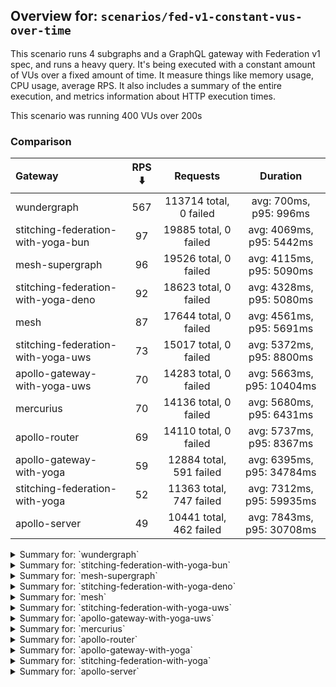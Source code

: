 ## Overview for: `scenarios/fed-v1-constant-vus-over-time`


This scenario runs 4 subgraphs and a GraphQL gateway with Federation v1 spec, and runs a heavy query. It's being executed with a constant amount of VUs over a fixed amount of time. It measure things like memory usage, CPU usage, average RPS. It also includes a summary of the entire execution, and metrics information about HTTP execution times.


This scenario was running 400 VUs over 200s


### Comparison


| Gateway                             | RPS ⬇️ |        Requests         |         Duration          |
| :---------------------------------- | :----: | :---------------------: | :-----------------------: |
| wundergraph                         |  567   | 113714 total, 0 failed  |  avg: 700ms, p95: 996ms   |
| stitching-federation-with-yoga-bun  |   97   |  19885 total, 0 failed  | avg: 4069ms, p95: 5442ms  |
| mesh-supergraph                     |   96   |  19526 total, 0 failed  | avg: 4115ms, p95: 5090ms  |
| stitching-federation-with-yoga-deno |   92   |  18623 total, 0 failed  | avg: 4328ms, p95: 5080ms  |
| mesh                                |   87   |  17644 total, 0 failed  | avg: 4561ms, p95: 5691ms  |
| stitching-federation-with-yoga-uws  |   73   |  15017 total, 0 failed  | avg: 5372ms, p95: 8800ms  |
| apollo-gateway-with-yoga-uws        |   70   |  14283 total, 0 failed  | avg: 5663ms, p95: 10404ms |
| mercurius                           |   70   |  14136 total, 0 failed  | avg: 5680ms, p95: 6431ms  |
| apollo-router                       |   69   |  14110 total, 0 failed  | avg: 5737ms, p95: 8367ms  |
| apollo-gateway-with-yoga            |   59   | 12884 total, 591 failed | avg: 6395ms, p95: 34784ms |
| stitching-federation-with-yoga      |   52   | 11363 total, 747 failed | avg: 7312ms, p95: 59935ms |
| apollo-server                       |   49   | 10441 total, 462 failed | avg: 7843ms, p95: 30708ms |



<details>
  <summary>Summary for: `wundergraph`</summary>

  **K6 Output**




```
     ✓ response code was 200
     ✓ no graphql errors
     ✓ valid response structure

     checks.........................: 100.00% ✓ 341142     ✗ 0     
     data_received..................: 566 MB  2.8 MB/s
     data_sent......................: 135 MB  674 kB/s
     http_req_blocked...............: avg=313µs    min=1.3µs    med=2.5µs    max=426.07ms p(90)=3.7µs    p(95)=6.9µs   
     http_req_connecting............: avg=288.71µs min=0s       med=0s       max=287.87ms p(90)=0s       p(95)=0s      
     http_req_duration..............: avg=699.5ms  min=75.73ms  med=679.09ms max=2.19s    p(90)=916.79ms p(95)=996.08ms
       { expected_response:true }...: avg=699.5ms  min=75.73ms  med=679.09ms max=2.19s    p(90)=916.79ms p(95)=996.08ms
   ✓ http_req_failed................: 0.00%   ✓ 0          ✗ 113714
     http_req_receiving.............: avg=5.69ms   min=17.2µs   med=46µs     max=481.46ms p(90)=287.2µs  p(95)=9.73ms  
     http_req_sending...............: avg=1.19ms   min=8.5µs    med=14.6µs   max=523.27ms p(90)=48µs     p(95)=143.1µs 
     http_req_tls_handshaking.......: avg=0s       min=0s       med=0s       max=0s       p(90)=0s       p(95)=0s      
     http_req_waiting...............: avg=692.61ms min=75.41ms  med=675.15ms max=2.16s    p(90)=901.77ms p(95)=975.19ms
     http_reqs......................: 113714  567.431508/s
     iteration_duration.............: avg=704.14ms min=228.19ms med=683.17ms max=2.26s    p(90)=922.23ms p(95)=1s      
     iterations.....................: 113714  567.431508/s
     vus............................: 400     min=400      max=400 
     vus_max........................: 400     min=400      max=400 
```


**Performance Overview**


<img src="https://imagedelivery.net/KYe9TScr4TldYHA48pczVg/8de53e2e-0030-4c74-ffa3-87c090a79f00/public" alt="Performance Overview" />


**HTTP Overview**


<img src="https://imagedelivery.net/KYe9TScr4TldYHA48pczVg/6477f0bc-f71e-48c4-d856-f23c9c798a00/public" alt="HTTP Overview" />


  </details>

<details>
  <summary>Summary for: `stitching-federation-with-yoga-bun`</summary>

  **K6 Output**




```
     ✓ response code was 200
     ✓ no graphql errors
     ✓ valid response structure

     checks.........................: 100.00% ✓ 59655   ✗ 0    
     data_received..................: 99 MB   488 kB/s
     data_sent......................: 24 MB   116 kB/s
     http_req_blocked...............: avg=2.27ms   min=1.2µs  med=2.4µs  max=194.5ms  p(90)=3.9µs  p(95)=13.5µs  
     http_req_connecting............: avg=2.24ms   min=0s     med=0s     max=194.43ms p(90)=0s     p(95)=0s      
     http_req_duration..............: avg=4.06s    min=3s     med=3.91s  max=11.35s   p(90)=4.5s   p(95)=5.44s   
       { expected_response:true }...: avg=4.06s    min=3s     med=3.91s  max=11.35s   p(90)=4.5s   p(95)=5.44s   
   ✓ http_req_failed................: 0.00%   ✓ 0       ✗ 19885
     http_req_receiving.............: avg=134.46µs min=19.9µs med=46.5µs max=125.1ms  p(90)=74.7µs p(95)=126.26µs
     http_req_sending...............: avg=929.23µs min=7.2µs  med=13.8µs max=106.43ms p(90)=35.3µs p(95)=144.64µs
     http_req_tls_handshaking.......: avg=0s       min=0s     med=0s     max=0s       p(90)=0s     p(95)=0s      
     http_req_waiting...............: avg=4.06s    min=3s     med=3.91s  max=11.35s   p(90)=4.5s   p(95)=5.42s   
     http_reqs......................: 19885   97.9652/s
     iteration_duration.............: avg=4.07s    min=3s     med=3.92s  max=11.5s    p(90)=4.5s   p(95)=5.51s   
     iterations.....................: 19885   97.9652/s
     vus............................: 116     min=116   max=400
     vus_max........................: 400     min=400   max=400
```


**Performance Overview**


<img src="https://imagedelivery.net/KYe9TScr4TldYHA48pczVg/223b757f-5004-45ed-034f-4df3bf8c1f00/public" alt="Performance Overview" />


**HTTP Overview**


<img src="https://imagedelivery.net/KYe9TScr4TldYHA48pczVg/02ac92c7-6c57-44a4-3625-c0914fc9e300/public" alt="HTTP Overview" />


  </details>

<details>
  <summary>Summary for: `mesh-supergraph`</summary>

  **K6 Output**




```
     ✓ response code was 200
     ✗ no graphql errors
      ↳  99% — ✓ 19506 / ✗ 20
     ✗ valid response structure
      ↳  0% — ✓ 0 / ✗ 19526

     checks.........................: 66.63% ✓ 39032     ✗ 19546
     data_received..................: 98 MB  488 kB/s
     data_sent......................: 23 MB  115 kB/s
     http_req_blocked...............: avg=1.77ms  min=1.1µs  med=2.4µs  max=140.14ms p(90)=3.9µs   p(95)=5.17µs
     http_req_connecting............: avg=1.75ms  min=0s     med=0s     max=132.08ms p(90)=0s      p(95)=0s    
     http_req_duration..............: avg=4.11s   min=1.85s  med=4s     max=9.31s    p(90)=4.65s   p(95)=5.09s 
       { expected_response:true }...: avg=4.11s   min=1.85s  med=4s     max=9.31s    p(90)=4.65s   p(95)=5.09s 
   ✓ http_req_failed................: 0.00%  ✓ 0         ✗ 19526
     http_req_receiving.............: avg=64.72µs min=21.9µs med=58.7µs max=15.44ms  p(90)=83.09µs p(95)=92.1µs
     http_req_sending...............: avg=148.4µs min=7.6µs  med=13.8µs max=36.09ms  p(90)=26.4µs  p(95)=32.7µs
     http_req_tls_handshaking.......: avg=0s      min=0s     med=0s     max=0s       p(90)=0s      p(95)=0s    
     http_req_waiting...............: avg=4.11s   min=1.85s  med=4s     max=9.31s    p(90)=4.65s   p(95)=5.09s 
     http_reqs......................: 19526  96.791523/s
     iteration_duration.............: avg=4.11s   min=1.85s  med=4s     max=9.38s    p(90)=4.65s   p(95)=5.09s 
     iterations.....................: 19526  96.791523/s
     vus............................: 48     min=48      max=400
     vus_max........................: 400    min=400     max=400
```


**Performance Overview**


<img src="https://imagedelivery.net/KYe9TScr4TldYHA48pczVg/7c34f476-fd5a-459c-4d17-0ec543c93300/public" alt="Performance Overview" />


**HTTP Overview**


<img src="https://imagedelivery.net/KYe9TScr4TldYHA48pczVg/d10e6cb4-e3b6-47f2-e111-3e0a4318f000/public" alt="HTTP Overview" />


  </details>

<details>
  <summary>Summary for: `stitching-federation-with-yoga-deno`</summary>

  **K6 Output**




```
     ✓ response code was 200
     ✗ no graphql errors
      ↳  99% — ✓ 18596 / ✗ 27
     ✗ valid response structure
      ↳  99% — ✓ 18596 / ✗ 27

     checks.........................: 99.90% ✓ 55815     ✗ 54   
     data_received..................: 94 MB  462 kB/s
     data_sent......................: 22 MB  109 kB/s
     http_req_blocked...............: avg=501.7µs  min=800ns med=1.9µs  max=64.19ms p(90)=3.2µs   p(95)=3.9µs  
     http_req_connecting............: avg=480.53µs min=0s    med=0s     max=46.57ms p(90)=0s      p(95)=0s     
     http_req_duration..............: avg=4.32s    min=2.39s med=4.26s  max=8.17s   p(90)=4.55s   p(95)=5.08s  
       { expected_response:true }...: avg=4.32s    min=2.39s med=4.26s  max=8.17s   p(90)=4.55s   p(95)=5.08s  
   ✓ http_req_failed................: 0.00%  ✓ 0         ✗ 18623
     http_req_receiving.............: avg=93.59µs  min=14µs  med=27µs   max=27.56ms p(90)=72.8µs  p(95)=89.79µs
     http_req_sending...............: avg=100.38µs min=5.9µs med=10.9µs max=63.94ms p(90)=24.38µs p(95)=97.1µs 
     http_req_tls_handshaking.......: avg=0s       min=0s    med=0s     max=0s      p(90)=0s      p(95)=0s     
     http_req_waiting...............: avg=4.32s    min=2.39s med=4.26s  max=8.16s   p(90)=4.55s   p(95)=5.08s  
     http_reqs......................: 18623  92.000159/s
     iteration_duration.............: avg=4.32s    min=2.39s med=4.26s  max=8.2s    p(90)=4.55s   p(95)=5.08s  
     iterations.....................: 18623  92.000159/s
     vus............................: 214    min=214     max=400
     vus_max........................: 400    min=400     max=400
```


**Performance Overview**


<img src="https://imagedelivery.net/KYe9TScr4TldYHA48pczVg/295c6346-823e-4efc-1c4c-b98f450d9400/public" alt="Performance Overview" />


**HTTP Overview**


<img src="https://imagedelivery.net/KYe9TScr4TldYHA48pczVg/51927f90-211d-4c8f-c4d6-7d9d68e74f00/public" alt="HTTP Overview" />


  </details>

<details>
  <summary>Summary for: `mesh`</summary>

  **K6 Output**




```
     ✓ response code was 200
     ✗ no graphql errors
      ↳  99% — ✓ 17546 / ✗ 98
     ✗ valid response structure
      ↳  99% — ✓ 17546 / ✗ 98

     checks.........................: 99.62% ✓ 52736     ✗ 196  
     data_received..................: 89 MB  440 kB/s
     data_sent......................: 21 MB  104 kB/s
     http_req_blocked...............: avg=1.24ms  min=1.2µs  med=2.29µs max=97.82ms p(90)=3.8µs  p(95)=7.58µs
     http_req_connecting............: avg=1.22ms  min=0s     med=0s     max=86.34ms p(90)=0s     p(95)=0s    
     http_req_duration..............: avg=4.56s   min=2.01s  med=4.49s  max=9.62s   p(90)=5.22s  p(95)=5.69s 
       { expected_response:true }...: avg=4.56s   min=2.01s  med=4.49s  max=9.62s   p(90)=5.22s  p(95)=5.69s 
   ✓ http_req_failed................: 0.00%  ✓ 0         ✗ 17644
     http_req_receiving.............: avg=64.08µs min=22.3µs med=52.5µs max=47.04ms p(90)=73.4µs p(95)=83.3µs
     http_req_sending...............: avg=219.7µs min=7.4µs  med=13µs   max=37.32ms p(90)=27µs   p(95)=33µs  
     http_req_tls_handshaking.......: avg=0s      min=0s     med=0s     max=0s      p(90)=0s     p(95)=0s    
     http_req_waiting...............: avg=4.56s   min=2.01s  med=4.49s  max=9.62s   p(90)=5.22s  p(95)=5.69s 
     http_reqs......................: 17644  87.275315/s
     iteration_duration.............: avg=4.56s   min=2.01s  med=4.49s  max=9.7s    p(90)=5.22s  p(95)=5.69s 
     iterations.....................: 17644  87.275315/s
     vus............................: 83     min=83      max=400
     vus_max........................: 400    min=400     max=400
```


**Performance Overview**


<img src="https://imagedelivery.net/KYe9TScr4TldYHA48pczVg/32b114ad-6b96-4a78-63cb-ed0cba795f00/public" alt="Performance Overview" />


**HTTP Overview**


<img src="https://imagedelivery.net/KYe9TScr4TldYHA48pczVg/410d0045-c743-4dda-44eb-b61b0ad9be00/public" alt="HTTP Overview" />


  </details>

<details>
  <summary>Summary for: `stitching-federation-with-yoga-uws`</summary>

  **K6 Output**




```
     ✓ response code was 200
     ✗ no graphql errors
      ↳  91% — ✓ 13778 / ✗ 1239
     ✗ valid response structure
      ↳  91% — ✓ 13778 / ✗ 1239

     checks.........................: 94.49% ✓ 42573     ✗ 2478 
     data_received..................: 84 MB  414 kB/s
     data_sent......................: 18 MB  88 kB/s
     http_req_blocked...............: avg=941.94µs min=1.1µs  med=2µs   max=71.08ms p(90)=3.3µs   p(95)=7.5µs  
     http_req_connecting............: avg=928.19µs min=0s     med=0s    max=70.9ms  p(90)=0s      p(95)=0s     
     http_req_duration..............: avg=5.37s    min=1.17s  med=4.71s max=14.52s  p(90)=7.6s    p(95)=8.8s   
       { expected_response:true }...: avg=5.37s    min=1.17s  med=4.71s max=14.52s  p(90)=7.6s    p(95)=8.8s   
   ✓ http_req_failed................: 0.00%  ✓ 0         ✗ 15017
     http_req_receiving.............: avg=94.2µs   min=15.6µs med=42µs  max=60.66ms p(90)=70.8µs  p(95)=84.31µs
     http_req_sending...............: avg=142.12µs min=6.5µs  med=12µs  max=60.66ms p(90)=26.59µs p(95)=41.11µs
     http_req_tls_handshaking.......: avg=0s       min=0s     med=0s    max=0s      p(90)=0s      p(95)=0s     
     http_req_waiting...............: avg=5.37s    min=1.17s  med=4.71s max=14.52s  p(90)=7.6s    p(95)=8.8s   
     http_reqs......................: 15017  73.907731/s
     iteration_duration.............: avg=5.37s    min=1.17s  med=4.71s max=14.55s  p(90)=7.61s   p(95)=8.8s   
     iterations.....................: 15017  73.907731/s
     vus............................: 116    min=116     max=400
     vus_max........................: 400    min=400     max=400
```


**Performance Overview**


<img src="https://imagedelivery.net/KYe9TScr4TldYHA48pczVg/2e96a2b4-629a-4e22-7fd4-f935a526b600/public" alt="Performance Overview" />


**HTTP Overview**


<img src="https://imagedelivery.net/KYe9TScr4TldYHA48pczVg/9f751ef5-c8c6-4d8b-ebaa-2551455f9e00/public" alt="HTTP Overview" />


  </details>

<details>
  <summary>Summary for: `apollo-gateway-with-yoga-uws`</summary>

  **K6 Output**




```
     ✓ response code was 200
     ✗ no graphql errors
      ↳  90% — ✓ 12974 / ✗ 1309
     ✗ valid response structure
      ↳  90% — ✓ 12974 / ✗ 1309

     checks.........................: 93.89% ✓ 40231     ✗ 2618 
     data_received..................: 69 MB  337 kB/s
     data_sent......................: 17 MB  83 kB/s
     http_req_blocked...............: avg=1.42ms  min=900ns  med=2µs     max=89.66ms p(90)=3.2µs  p(95)=5.88µs
     http_req_connecting............: avg=1.4ms   min=0s     med=0s      max=89.46ms p(90)=0s     p(95)=0s    
     http_req_duration..............: avg=5.66s   min=1.07s  med=5.49s   max=16.21s  p(90)=9.14s  p(95)=10.4s 
       { expected_response:true }...: avg=5.66s   min=1.07s  med=5.49s   max=16.21s  p(90)=9.14s  p(95)=10.4s 
   ✓ http_req_failed................: 0.00%  ✓ 0         ✗ 14283
     http_req_receiving.............: avg=52.7µs  min=15.7µs med=34.29µs max=53.51ms p(90)=66.4µs p(95)=79.3µs
     http_req_sending...............: avg=197.2µs min=6.1µs  med=11.8µs  max=57.51ms p(90)=26.6µs p(95)=97.9µs
     http_req_tls_handshaking.......: avg=0s      min=0s     med=0s      max=0s      p(90)=0s     p(95)=0s    
     http_req_waiting...............: avg=5.66s   min=1.07s  med=5.49s   max=16.21s  p(90)=9.14s  p(95)=10.4s 
     http_reqs......................: 14283  70.181369/s
     iteration_duration.............: avg=5.66s   min=1.07s  med=5.49s   max=16.21s  p(90)=9.14s  p(95)=10.4s 
     iterations.....................: 14283  70.181369/s
     vus............................: 187    min=187     max=400
     vus_max........................: 400    min=400     max=400
```


**Performance Overview**


<img src="https://imagedelivery.net/KYe9TScr4TldYHA48pczVg/ded9ae2f-db6a-45fe-27d1-1ffce5531000/public" alt="Performance Overview" />


**HTTP Overview**


<img src="https://imagedelivery.net/KYe9TScr4TldYHA48pczVg/04895752-7c21-412c-0282-2eea48922000/public" alt="HTTP Overview" />


  </details>

<details>
  <summary>Summary for: `mercurius`</summary>

  **K6 Output**




```
     ✓ response code was 200
     ✓ no graphql errors
     ✓ valid response structure

     checks.........................: 100.00% ✓ 42408     ✗ 0    
     data_received..................: 71 MB   353 kB/s
     data_sent......................: 17 MB   83 kB/s
     http_req_blocked...............: avg=2.29ms   min=1.2µs  med=3µs    max=166.69ms p(90)=4.59µs p(95)=18µs   
     http_req_connecting............: avg=2.24ms   min=0s     med=0s     max=165.68ms p(90)=0s     p(95)=0s     
     http_req_duration..............: avg=5.67s    min=1.75s  med=5.57s  max=9.72s    p(90)=6.16s  p(95)=6.43s  
       { expected_response:true }...: avg=5.67s    min=1.75s  med=5.57s  max=9.72s    p(90)=6.16s  p(95)=6.43s  
   ✓ http_req_failed................: 0.00%   ✓ 0         ✗ 14136
     http_req_receiving.............: avg=66.22µs  min=22.4µs med=62.6µs max=4.5ms    p(90)=87.8µs p(95)=95.5µs 
     http_req_sending...............: avg=319.48µs min=7.4µs  med=17.2µs max=93.13ms  p(90)=34µs   p(95)=56.92µs
     http_req_tls_handshaking.......: avg=0s       min=0s     med=0s     max=0s       p(90)=0s     p(95)=0s     
     http_req_waiting...............: avg=5.67s    min=1.75s  med=5.57s  max=9.72s    p(90)=6.16s  p(95)=6.43s  
     http_reqs......................: 14136   70.071171/s
     iteration_duration.............: avg=5.68s    min=1.75s  med=5.58s  max=9.78s    p(90)=6.16s  p(95)=6.43s  
     iterations.....................: 14136   70.071171/s
     vus............................: 245     min=245     max=400
     vus_max........................: 400     min=400     max=400
```


**Performance Overview**


<img src="https://imagedelivery.net/KYe9TScr4TldYHA48pczVg/45ba9e9b-45c6-4cc0-ed36-94e80d54b500/public" alt="Performance Overview" />


**HTTP Overview**


<img src="https://imagedelivery.net/KYe9TScr4TldYHA48pczVg/ef4e5a20-7c3c-4569-f092-3604c5448a00/public" alt="HTTP Overview" />


  </details>

<details>
  <summary>Summary for: `apollo-router`</summary>

  **K6 Output**




```
     ✓ response code was 200
     ✗ no graphql errors
      ↳  99% — ✓ 14024 / ✗ 86
     ✗ valid response structure
      ↳  99% — ✓ 14024 / ✗ 86

     checks.........................: 99.59% ✓ 42158     ✗ 172  
     data_received..................: 70 MB  344 kB/s
     data_sent......................: 17 MB  82 kB/s
     http_req_blocked...............: avg=1.94ms   min=1.4µs   med=3.3µs   max=119.41ms p(90)=5.5µs    p(95)=20.45µs 
     http_req_connecting............: avg=1.91ms   min=0s      med=0s      max=119.35ms p(90)=0s       p(95)=0s      
     http_req_duration..............: avg=5.73s    min=2.55s   med=5.47s   max=12.55s   p(90)=7.15s    p(95)=8.36s   
       { expected_response:true }...: avg=5.73s    min=2.55s   med=5.47s   max=12.55s   p(90)=7.15s    p(95)=8.36s   
   ✓ http_req_failed................: 0.00%  ✓ 0         ✗ 14110
     http_req_receiving.............: avg=121.64µs min=23.49µs med=71.69µs max=101.46ms p(90)=124.19µs p(95)=159.65µs
     http_req_sending...............: avg=686.44µs min=9µs     med=21.3µs  max=231.71ms p(90)=51.51µs  p(95)=165.07µs
     http_req_tls_handshaking.......: avg=0s       min=0s      med=0s      max=0s       p(90)=0s       p(95)=0s      
     http_req_waiting...............: avg=5.73s    min=2.55s   med=5.47s   max=12.53s   p(90)=7.15s    p(95)=8.36s   
     http_reqs......................: 14110  69.127151/s
     iteration_duration.............: avg=5.74s    min=2.55s   med=5.47s   max=12.66s   p(90)=7.15s    p(95)=8.37s   
     iterations.....................: 14110  69.127151/s
     vus............................: 50     min=50      max=400
     vus_max........................: 400    min=400     max=400
```


**Performance Overview**


<img src="https://imagedelivery.net/KYe9TScr4TldYHA48pczVg/219f5fe4-15df-46b1-8dfd-5bd1d3716e00/public" alt="Performance Overview" />


**HTTP Overview**


<img src="https://imagedelivery.net/KYe9TScr4TldYHA48pczVg/bda7aeec-d097-4e9e-beac-a01ae4554d00/public" alt="HTTP Overview" />


  </details>

<details>
  <summary>Summary for: `apollo-gateway-with-yoga`</summary>

  **K6 Output**




```
     ✗ response code was 200
      ↳  95% — ✓ 12293 / ✗ 591
     ✗ no graphql errors
      ↳  95% — ✓ 12256 / ✗ 628
     ✗ valid response structure
      ↳  99% — ✓ 12256 / ✗ 37

     checks.........................: 96.70% ✓ 36805     ✗ 1256 
     data_received..................: 62 MB  287 kB/s
     data_sent......................: 15 MB  71 kB/s
     http_req_blocked...............: avg=1.52ms   min=1.4µs med=2.8µs  max=81.31ms p(90)=16µs   p(95)=3.76ms  
     http_req_connecting............: avg=1.49ms   min=0s    med=0s     max=62.73ms p(90)=0s     p(95)=3.07ms  
     http_req_duration..............: avg=6.39s    min=1.37s med=3.24s  max=1m0s    p(90)=3.82s  p(95)=34.78s  
       { expected_response:true }...: avg=3.81s    min=1.37s med=3.23s  max=59.49s  p(90)=3.67s  p(95)=3.86s   
   ✓ http_req_failed................: 4.58%  ✓ 591       ✗ 12293
     http_req_receiving.............: avg=63.9µs   min=0s    med=62.9µs max=5.78ms  p(90)=85.2µs p(95)=91.6µs  
     http_req_sending...............: avg=276.76µs min=8.1µs med=16.8µs max=35.42ms p(90)=35.7µs p(95)=215.22µs
     http_req_tls_handshaking.......: avg=0s       min=0s    med=0s     max=0s      p(90)=0s     p(95)=0s      
     http_req_waiting...............: avg=6.39s    min=1.37s med=3.24s  max=1m0s    p(90)=3.82s  p(95)=34.78s  
     http_reqs......................: 12884  59.855649/s
     iteration_duration.............: avg=6.39s    min=1.37s med=3.24s  max=1m0s    p(90)=3.82s  p(95)=34.79s  
     iterations.....................: 12884  59.855649/s
     vus............................: 61     min=61      max=400
     vus_max........................: 400    min=400     max=400
```


**Performance Overview**


<img src="https://imagedelivery.net/KYe9TScr4TldYHA48pczVg/50db044f-e66d-470d-566e-7c3df78b4600/public" alt="Performance Overview" />


**HTTP Overview**


<img src="https://imagedelivery.net/KYe9TScr4TldYHA48pczVg/9260822f-3e44-4fba-0f30-759507589400/public" alt="HTTP Overview" />


  </details>

<details>
  <summary>Summary for: `stitching-federation-with-yoga`</summary>

  **K6 Output**




```
     ✗ response code was 200
      ↳  93% — ✓ 10616 / ✗ 747
     ✗ no graphql errors
      ↳  93% — ✓ 10594 / ✗ 769
     ✗ valid response structure
      ↳  99% — ✓ 10594 / ✗ 22

     checks.........................: 95.38% ✓ 31804     ✗ 1538 
     data_received..................: 54 MB  249 kB/s
     data_sent......................: 14 MB  63 kB/s
     http_req_blocked...............: avg=4.72ms   min=1.8µs    med=3µs    max=357.43ms p(90)=137.52µs p(95)=6.41ms  
     http_req_connecting............: avg=4.61ms   min=0s       med=0s     max=357.39ms p(90)=90.74µs  p(95)=5.57ms  
     http_req_duration..............: avg=7.31s    min=305.86ms med=2.77s  max=1m0s     p(90)=5.22s    p(95)=59.93s  
       { expected_response:true }...: avg=3.6s     min=305.86ms med=2.75s  max=59.56s   p(90)=3.11s    p(95)=3.79s   
   ✓ http_req_failed................: 6.57%  ✓ 747       ✗ 10616
     http_req_receiving.............: avg=76.79µs  min=0s       med=68.5µs max=10.17ms  p(90)=104.5µs  p(95)=121.97µs
     http_req_sending...............: avg=478.95µs min=12.5µs   med=19µs   max=145.39ms p(90)=56.14µs  p(95)=458.27µs
     http_req_tls_handshaking.......: avg=0s       min=0s       med=0s     max=0s       p(90)=0s       p(95)=0s      
     http_req_waiting...............: avg=7.31s    min=305.72ms med=2.77s  max=1m0s     p(90)=5.22s    p(95)=59.93s  
     http_reqs......................: 11363  52.822146/s
     iteration_duration.............: avg=7.32s    min=306.97ms med=2.77s  max=1m0s     p(90)=5.23s    p(95)=1m0s    
     iterations.....................: 11363  52.822146/s
     vus............................: 24     min=24      max=400
     vus_max........................: 400    min=400     max=400
```


**Performance Overview**


<img src="https://imagedelivery.net/KYe9TScr4TldYHA48pczVg/9a6c27ba-0d4f-486f-ffe4-8f3835b1ca00/public" alt="Performance Overview" />


**HTTP Overview**


<img src="https://imagedelivery.net/KYe9TScr4TldYHA48pczVg/9a5d372f-a0a0-414d-d101-f093d8214700/public" alt="HTTP Overview" />


  </details>

<details>
  <summary>Summary for: `apollo-server`</summary>

  **K6 Output**




```
     ✗ response code was 200
      ↳  95% — ✓ 9979 / ✗ 462
     ✗ no graphql errors
      ↳  89% — ✓ 9378 / ✗ 1063
     ✗ valid response structure
      ↳  93% — ✓ 9378 / ✗ 601

     checks.........................: 93.11% ✓ 28735     ✗ 2126 
     data_received..................: 51 MB  240 kB/s
     data_sent......................: 12 MB  59 kB/s
     http_req_blocked...............: avg=7.32ms  min=1.3µs med=3.1µs  max=356.94ms p(90)=18.8µs p(95)=14.93ms
     http_req_connecting............: avg=7.21ms  min=0s    med=0s     max=356.9ms  p(90)=0s     p(95)=14.35ms
     http_req_duration..............: avg=7.84s   min=1.3s  med=4.8s   max=1m0s     p(90)=6.65s  p(95)=30.7s  
       { expected_response:true }...: avg=5.43s   min=1.3s  med=4.77s  max=59.82s   p(90)=5.94s  p(95)=6.92s  
   ✓ http_req_failed................: 4.42%  ✓ 462       ✗ 9979 
     http_req_receiving.............: avg=81.79µs min=0s    med=68.8µs max=20.23ms  p(90)=99µs   p(95)=112.8µs
     http_req_sending...............: avg=2.62ms  min=9µs   med=19µs   max=150.74ms p(90)=53.1µs p(95)=1.08ms 
     http_req_tls_handshaking.......: avg=0s      min=0s    med=0s     max=0s       p(90)=0s     p(95)=0s     
     http_req_waiting...............: avg=7.84s   min=1.3s  med=4.8s   max=1m0s     p(90)=6.64s  p(95)=30.7s  
     http_reqs......................: 10441  49.320379/s
     iteration_duration.............: avg=7.85s   min=1.3s  med=4.8s   max=1m0s     p(90)=6.65s  p(95)=30.71s 
     iterations.....................: 10441  49.320379/s
     vus............................: 59     min=59      max=400
     vus_max........................: 400    min=400     max=400
```


**Performance Overview**


<img src="https://imagedelivery.net/KYe9TScr4TldYHA48pczVg/d181a49b-c2fc-468b-c412-5c3e21826600/public" alt="Performance Overview" />


**HTTP Overview**


<img src="https://imagedelivery.net/KYe9TScr4TldYHA48pczVg/a0cc6326-e5ce-454f-24cc-761054d9a800/public" alt="HTTP Overview" />


  </details>